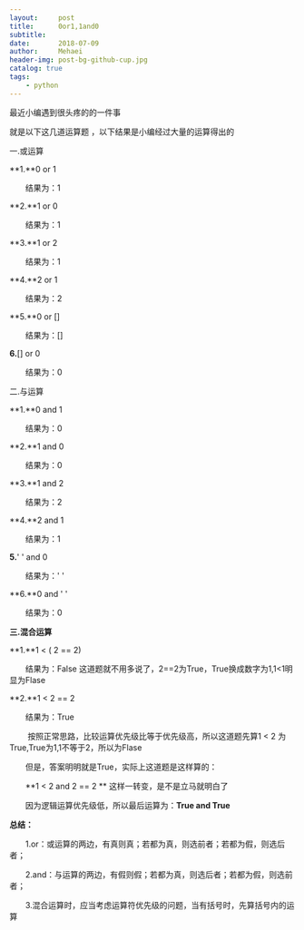 ```yaml
---
layout:     post
title:      0or1,1and0
subtitle:   
date:       2018-07-09
author:     Mehaei
header-img: post-bg-github-cup.jpg
catalog: true
tags:
    - python
---
```

最近小编遇到很头疼的的一件事

就是以下这几道运算题 ，以下结果是小编经过大量的运算得出的

一.或运算

**1.**0 or 1

　　结果为：1

**2.**1 or 0

　　结果为：1

**3.**1 or 2

　　结果为：1

**4.**2 or 1

　　结果为：2

**5.**0 or []

　　结果为：[]

**6.**[] or 0

　　结果为：0

二.与运算

**1.**0 and 1

　　结果为：0

**2.**1 and 0

　　结果为：0

**3.**1 and 2

　　结果为：2

**4.**2 and 1

　　结果为：1

**5.**' ' and 0

　　结果为：' '

**6.**0 and ' ' 

　　结果为：0

**三.混合运算**

**1.**1 < ( 2 == 2)

　　结果为：False   这道题就不用多说了，2==2为True，True换成数字为1,1<1明显为Flase

**2.**1 < 2 == 2

　　结果为：True 

　　 按照正常思路，比较运算优先级比等于优先级高，所以这道题先算1 < 2 为True,True为1,1不等于2，所以为Flase

　　但是，答案明明就是True，实际上这道题是这样算的：

　　**1 < 2 and 2 == 2 ** 这样一转变，是不是立马就明白了 

　　因为逻辑运算优先级低，所以最后运算为：**True and True**

**总结：**

　　1.or：或运算的两边，有真则真；若都为真，则选前者；若都为假，则选后者；

　　2.and：与运算的两边，有假则假；若都为真，则选后者；若都为假，则选前者；

　　3.混合运算时，应当考虑运算符优先级的问题，当有括号时，先算括号内的运算
